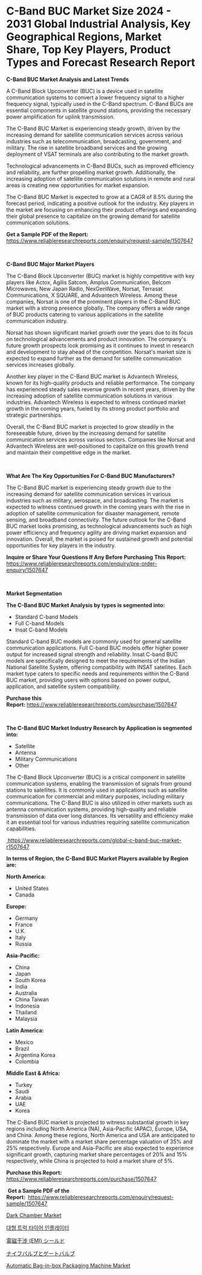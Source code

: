 <p><h1>C-Band BUC Market Size 2024 - 2031 Global Industrial Analysis, Key Geographical Regions, Market Share, Top Key Players, Product Types and Forecast Research Report</h1></p><p><strong>C-Band BUC Market Analysis and Latest Trends</strong></p>
<p><p>A C-Band Block Upconverter (BUC) is a device used in satellite communication systems to convert a lower frequency signal to a higher frequency signal, typically used in the C-Band spectrum. C-Band BUCs are essential components in satellite ground stations, providing the necessary power amplification for uplink transmission.</p><p>The C-Band BUC Market is experiencing steady growth, driven by the increasing demand for satellite communication services across various industries such as telecommunication, broadcasting, government, and military. The rise in satellite broadband services and the growing deployment of VSAT terminals are also contributing to the market growth.</p><p>Technological advancements in C-Band BUCs, such as improved efficiency and reliability, are further propelling market growth. Additionally, the increasing adoption of satellite communication solutions in remote and rural areas is creating new opportunities for market expansion.</p><p>The C-Band BUC Market is expected to grow at a CAGR of 8.5% during the forecast period, indicating a positive outlook for the industry. Key players in the market are focusing on enhancing their product offerings and expanding their global presence to capitalize on the growing demand for satellite communication solutions.</p></p>
<p><strong>Get a Sample PDF of the Report:&nbsp;</strong> <a href="https://www.reliableresearchreports.com/enquiry/request-sample/1507647">https://www.reliableresearchreports.com/enquiry/request-sample/1507647</a></p>
<p>&nbsp;</p>
<p><strong>C-Band BUC Major Market Players</strong></p>
<p><p>The C-Band Block Upconverter (BUC) market is highly competitive with key players like Actox, Agilis Satcom, Amplus Communication, Belcom Microwaves, New Japan Radio, NexGenWave, Norsat, Terrasat Communications, X SQUARE, and Advantech Wireless. Among these companies, Norsat is one of the prominent players in the C-Band BUC market with a strong presence globally. The company offers a wide range of BUC products catering to various applications in the satellite communication industry.</p><p>Norsat has shown significant market growth over the years due to its focus on technological advancements and product innovation. The company's future growth prospects look promising as it continues to invest in research and development to stay ahead of the competition. Norsat's market size is expected to expand further as the demand for satellite communication services increases globally.</p><p>Another key player in the C-Band BUC market is Advantech Wireless, known for its high-quality products and reliable performance. The company has experienced steady sales revenue growth in recent years, driven by the increasing adoption of satellite communication solutions in various industries. Advantech Wireless is expected to witness continued market growth in the coming years, fueled by its strong product portfolio and strategic partnerships.</p><p>Overall, the C-Band BUC market is projected to grow steadily in the foreseeable future, driven by the increasing demand for satellite communication services across various sectors. Companies like Norsat and Advantech Wireless are well-positioned to capitalize on this growth trend and maintain their competitive edge in the market.</p></p>
<p>&nbsp;</p>
<p><strong>What Are The Key Opportunities For C-Band BUC Manufacturers?</strong></p>
<p><p>The C-Band BUC market is experiencing steady growth due to the increasing demand for satellite communication services in various industries such as military, aerospace, and broadcasting. The market is expected to witness continued growth in the coming years with the rise in adoption of satellite communication for disaster management, remote sensing, and broadband connectivity. The future outlook for the C-Band BUC market looks promising, as technological advancements such as high power efficiency and frequency agility are driving market expansion and innovation. Overall, the market is poised for sustained growth and potential opportunities for key players in the industry.</p></p>
<p><strong>Inquire or Share Your Questions If Any Before Purchasing This Report:</strong> <a href="https://www.reliableresearchreports.com/enquiry/pre-order-enquiry/1507647">https://www.reliableresearchreports.com/enquiry/pre-order-enquiry/1507647</a></p>
<p>&nbsp;</p>
<p><strong>Market Segmentation</strong></p>
<p><strong>The C-Band BUC Market Analysis by types is segmented into:</strong></p>
<p><ul><li>Standard C-band Models</li><li>Full C-band Models</li><li>Insat C-band Models</li></ul></p>
<p><p>Standard C-band BUC models are commonly used for general satellite communication applications. Full C-band BUC models offer higher power output for increased signal strength and reliability. Insat C-band BUC models are specifically designed to meet the requirements of the Indian National Satellite System, offering compatibility with INSAT satellites. Each market type caters to specific needs and requirements within the C-Band BUC market, providing users with options based on power output, application, and satellite system compatibility.</p></p>
<p><strong>Purchase this Report:&nbsp;</strong><a href="https://www.reliableresearchreports.com/purchase/1507647">https://www.reliableresearchreports.com/purchase/1507647</a></p>
<p>&nbsp;</p>
<p><strong>The C-Band BUC Market Industry Research by Application is segmented into:</strong></p>
<p><ul><li>Satellite</li><li>Antenna</li><li>Military Communications</li><li>Other</li></ul></p>
<p><p>The C-Band Block Upconverter (BUC) is a critical component in satellite communication systems, enabling the transmission of signals from ground stations to satellites. It is commonly used in applications such as satellite communication for commercial and military purposes, including military communications. The C-Band BUC is also utilized in other markets such as antenna communication systems, providing high-quality and reliable transmission of data over long distances. Its versatility and efficiency make it an essential tool for various industries requiring satellite communication capabilities.</p></p>
<p><a href="https://www.reliableresearchreports.com/global-c-band-buc-market-r1507647">&nbsp;https://www.reliableresearchreports.com/global-c-band-buc-market-r1507647</a></p>
<p><strong>In terms of Region, the C-Band BUC Market Players available by Region are:</strong></p>
<p>
    <p> <strong> North America: </strong>
        <ul>
            <li>United States</li>
            <li>Canada</li>
        </ul>
        </p> 
    <p> <strong> Europe: </strong>
        <ul>
            <li>Germany</li>
            <li>France</li>
            <li>U.K.</li>
            <li>Italy</li>
            <li>Russia</li>
        </ul>
        </p> 
    <p> <strong> Asia-Pacific: </strong>
        <ul>
            <li>China</li>
            <li>Japan</li>
            <li>South Korea</li>
            <li>India</li>
            <li>Australia</li>
            <li>China Taiwan</li>
            <li>Indonesia</li>
            <li>Thailand</li>
            <li>Malaysia</li>
        </ul>
        </p> 
    <p> <strong> Latin America: </strong>
        <ul>
            <li>Mexico</li>
            <li>Brazil</li>
            <li>Argentina Korea</li>
            <li>Colombia</li>
        </ul>
        </p> 
    <p> <strong> Middle East & Africa: </strong>
        <ul>
            <li>Turkey</li>
            <li>Saudi</li>
            <li>Arabia</li>
            <li>UAE</li>
            <li>Korea</li>
        </ul>
    </p>
    </p>
<p><p>The C-Band BUC market is projected to witness substantial growth in key regions including North America (NA), Asia-Pacific (APAC), Europe, USA, and China. Among these regions, North America and USA are anticipated to dominate the market with a market share percentage valuation of 35% and 25% respectively. Europe and Asia-Pacific are also expected to experience significant growth, capturing market share percentages of 20% and 15% respectively, while China is projected to hold a market share of 5%.</p></p>
<p><strong>Purchase this Report: </strong><a href="https://www.reliableresearchreports.com/purchase/1507647">https://www.reliableresearchreports.com/purchase/1507647</a></p>
<p>&nbsp;<strong>Get a Sample PDF of the Report:&nbsp;&nbsp;</strong><a href="https://www.reliableresearchreports.com/enquiry/request-sample/1507647">https://www.reliableresearchreports.com/enquiry/request-sample/1507647</a></p>
<p><strong></strong></p>
<p><p><a href="https://issuu.com/reportprime-2/docs/dark-chamber-market-size-2030.pptx">Dark Chamber Market</a></p><p><a href="https://github.com/Howaoole34545/Market-Research-Report-List-2/blob/main/909146785639.md">대형 트럭 타이어 인플레이터</a></p><p><a href="https://medium.com/@elmorunolfsson2023/%E9%9B%BB%E7%A3%81%E5%B9%B2%E6%B8%89-emi-%E3%82%B7%E3%83%BC%E3%83%AB%E3%83%87%E3%82%A3%E3%83%B3%E3%82%B0%E5%B8%82%E5%A0%B4%E3%81%AF-%E5%B8%82%E5%A0%B4%E3%82%B7%E3%82%A7%E3%82%A2-%E5%B8%82%E5%A0%B4%E3%83%88%E3%83%AC%E3%83%B3%E3%83%89-%E5%B8%82%E5%A0%B4%E6%88%90%E9%95%B7%E3%81%AB%E9%96%A2%E3%81%99%E3%82%8B%E6%83%85%E5%A0%B1%E3%82%92%E6%8F%90%E4%BE%9B%E3%81%97%E3%81%A6%E3%81%84%E3%81%BE%E3%81%99-a45e685b1bcf">電磁干渉 (EMI) シールド</a></p><p><a href="https://github.com/ChloeConn27/Market-Research-Report-List-1/blob/main/519584993275.md">ナイフバルブとゲートバルブ</a></p><p><a href="https://github.com/Hazelklievgspy6vdcsmu106w/Market-Research-Report-List-2/blob/main/automatic-bag-in-box-packaging-machine-market.md">Automatic Bag-in-box Packaging Machine Market</a></p></p>